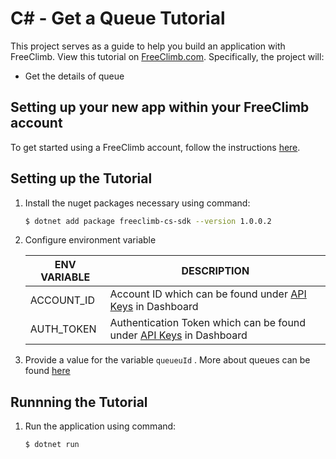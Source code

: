 # C# - Get a Queue Tutorial

This project serves as a guide to help you build an application with FreeClimb. View this tutorial on [FreeClimb.com](https://docs.freeclimb.com/docs/get-a-queue#section-c). Specifically, the project will:

- Get the details of queue

## Setting up your new app within your FreeClimb account

To get started using a FreeClimb account, follow the instructions [here](https://docs.freeclimb.com/docs/getting-started-with-freeclimb).

## Setting up the Tutorial

1. Install the nuget packages necessary using command:

   ```bash
   $ dotnet add package freeclimb-cs-sdk --version 1.0.0.2
   ```

2. Configure environment variable

   | ENV VARIABLE            | DESCRIPTION                                                                                                                                                                             |
   | ----------------------- | --------------------------------------------------------------------------------------------------------------------------------------------------------------------------------------- |
   | ACCOUNT_ID              | Account ID which can be found under [API Keys](https://www.freeclimb.com/dashboard/portal/account/authentication) in Dashboard                                                         |
   | AUTH_TOKEN              | Authentication Token which can be found under [API Keys](https://www.freeclimb.com/dashboard/portal/account/authentication) in Dashboard                                               |

3. Provide a value for the variable `queueuId` . More about queues can be found [here](https://docs.freeclimb.com/reference/queues-1)

## Runnning the Tutorial

1. Run the application using command:

   ```bash
   $ dotnet run
   ```

